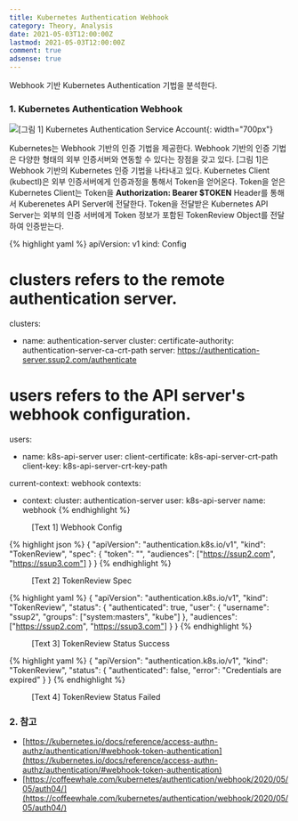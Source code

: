 ```yaml
---
title: Kubernetes Authentication Webhook
category: Theory, Analysis
date: 2021-05-03T12:00:00Z
lastmod: 2021-05-03T12:00:00Z
comment: true
adsense: true
---
```


Webhook 기반 Kubernetes Authentication 기법을 분석한다.

### 1. Kubernetes Authentication Webhook

![[그림 1] Kubernetes Authentication Service Account]({{site.baseurl}}/images/theory_analysis/Kubernetes_Authentication_Webhook/Kubernetes_Authentication_Webhook.PNG){: width="700px"}

Kubernetes는 Webhook 기반의 인증 기법을 제공한다. Webhook 기반의 인증 기법은 다양한 형태의 외부 인증서버와 연동할 수 있다는 장점을 갖고 있다. 
[그림 1]은 Webhook 기반의 Kubernetes 인증 기법을 나타내고 있다. Kubernetes Client (kubectl)은 외부 인증서버에게 인증과정을 통해서 Token을 얻어온다. Token을 얻은 Kubernetes Client는 Token을 **Authorization: Bearer $TOKEN** Header를 통해서 Kuberenetes API Server에 전달한다. Token을 전달받은 Kubernetes API Server는 외부의 인증 서버에게 Token 정보가 포함된 TokenReview Object를 전달하여 인증받는다.

{% highlight yaml %}
apiVersion: v1
kind: Config
# clusters refers to the remote authentication server.
clusters:
  - name: authentication-server
    cluster:
      certificate-authority: authentication-server-ca-crt-path
      server: https://authentication-server.ssup2.com/authenticate

# users refers to the API server's webhook configuration.
users:
  - name: k8s-api-server
    user:
      client-certificate: k8s-api-server-crt-path
      client-key: k8s-api-server-crt-key-path

current-context: webhook
contexts:
- context:
    cluster: authentication-server
    user: k8s-api-server
  name: webhook
{% endhighlight %}
<figure>
<figcaption class="caption">[Text 1] Webhook Config</figcaption>
</figure>

{% highlight json %}
{
  "apiVersion": "authentication.k8s.io/v1",
  "kind": "TokenReview",
  "spec": {
    "token": "<token>",
    "audiences": ["https://ssup2.com", "https://ssup3.com"]
  }
}
{% endhighlight %}
<figure>
<figcaption class="caption">[Text 2] TokenReview Spec</figcaption>
</figure>

{% highlight yaml %}
{
  "apiVersion": "authentication.k8s.io/v1",
  "kind": "TokenReview",
  "status": {
    "authenticated": true,
    "user": {
      "username": "ssup2",
      "groups": ["system:masters", "kube"]
    },
    "audiences": ["https://ssup2.com", "https://ssup3.com"]
  }
}
{% endhighlight %}
<figure>
<figcaption class="caption">[Text 3] TokenReview Status Success</figcaption>
</figure>

{% highlight yaml %}
{
  "apiVersion": "authentication.k8s.io/v1",
  "kind": "TokenReview",
  "status": {
    "authenticated": false,
    "error": "Credentials are expired"
  }
}
{% endhighlight %}
<figure>
<figcaption class="caption">[Text 4] TokenReview Status Failed</figcaption>
</figure>

### 2. 참고

* [https://kubernetes.io/docs/reference/access-authn-authz/authentication/#webhook-token-authentication](https://kubernetes.io/docs/reference/access-authn-authz/authentication/#webhook-token-authentication)
* [https://coffeewhale.com/kubernetes/authentication/webhook/2020/05/05/auth04/](https://coffeewhale.com/kubernetes/authentication/webhook/2020/05/05/auth04/)